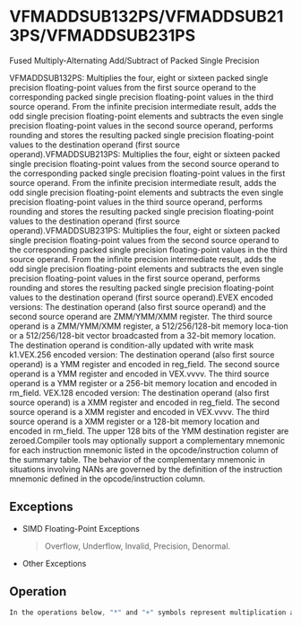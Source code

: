 # VFMADDSUB132PS/VFMADDSUB213PS/VFMADDSUB231PS

Fused Multiply-Alternating Add/Subtract of Packed Single Precision

VFMADDSUB132PS: Multiplies the four, eight or sixteen packed single precision floating-point values from the first source operand to the corresponding packed single precision floating-point values in the third source operand.
From the infinite precision intermediate result, adds the odd single precision floating-point elements and subtracts the even single precision floating-point values in the second source operand, performs rounding and stores the resulting packed single precision floating-point values to the destination operand (first source operand).VFMADDSUB213PS: Multiplies the four, eight or sixteen packed single precision floating-point values from the second source operand to the corresponding packed single precision floating-point values in the first source operand.
From the infinite precision intermediate result, adds the odd single precision floating-point elements and subtracts the even single precision floating-point values in the third source operand, performs rounding and stores the resulting packed single precision floating-point values to the destination operand (first source operand).VFMADDSUB231PS: Multiplies the four, eight or sixteen packed single precision floating-point values from the second source operand to the corresponding packed single precision floating-point values in the third source operand.
From the infinite precision intermediate result, adds the odd single precision floating-point elements and subtracts the even single precision floating-point values in the first source operand, performs rounding and stores the resulting packed single precision floating-point values to the destination operand (first source operand).EVEX encoded versions: The destination operand (also first source operand) and the second source operand are ZMM/YMM/XMM register.
The third source operand is a ZMM/YMM/XMM register, a 512/256/128-bit memory loca-tion or a 512/256/128-bit vector broadcasted from a 32-bit memory location.
The destination operand is condition-ally updated with write mask k1.VEX.256 encoded version: The destination operand (also first source operand) is a YMM register and encoded in reg_field.
The second source operand is a YMM register and encoded in VEX.vvvv.
The third source operand is a YMM register or a 256-bit memory location and encoded in rm_field.
VEX.128 encoded version: The destination operand (also first source operand) is a XMM register and encoded in reg_field.
The second source operand is a XMM register and encoded in VEX.vvvv.
The third source operand is a XMM register or a 128-bit memory location and encoded in rm_field.
The upper 128 bits of the YMM destination register are zeroed.Compiler tools may optionally support a complementary mnemonic for each instruction mnemonic listed in the opcode/instruction column of the summary table.
The behavior of the complementary mnemonic in situations involving NANs are governed by the definition of the instruction mnemonic defined in the opcode/instruction column.

## Exceptions

- SIMD Floating-Point Exceptions
  > Overflow, Underflow, Invalid, Precision, Denormal.
- Other Exceptions

## Operation

```C
In the operations below, "*" and "+" symbols represent multiplication and addition with infinite precision inputs and outputs (no rounding).VFMADDSUB132PS DEST, SRC2, SRC3 IF (VEX.128) THEN MAXNUM :=2ELSEIF (VEX.256)MAXNUM := 4FIFor i = 0 to MAXNUM -1{n := 64*i;DEST[n+31:n] := RoundFPControl_MXCSR(DEST[n+31:n]*SRC3[n+31:n] - SRC2[n+31:n])DEST[n+63:n+32] := RoundFPControl_MXCSR(DEST[n+63:n+32]*SRC3[n+63:n+32] + SRC2[n+63:n+32])DEST[MAXVL-1:128] := 0ELSEIF (VEX.256)DEST[MAXVL-1:256] := 0FIVFMADDSUB213PS DEST, SRC2, SRC3 IF (VEX.128) THEN MAXNUM := 2ELSEIF (VEX.256)MAXNUM := 4FIFor i = 0 to MAXNUM -1{n := 64*i;DEST[n+31:n] := RoundFPControl_MXCSR(SRC2[n+31:n]*DEST[n+31:n] - SRC3[n+31:n])DEST[n+63:n+32] := RoundFPControl_MXCSR(SRC2[n+63:n+32]*DEST[n+63:n+32] + SRC3[n+63:n+32])}IF (VEX.128) THENDEST[MAXVL-1:128] := 0ELSEIF (VEX.256)DEST[MAXVL-1:256] := 0FIVFMADDSUB231PS DEST, SRC2, SRC3 IF (VEX.128) THEN MAXNUM := 2ELSEIF (VEX.256)MAXNUM := 4FIFor i = 0 to MAXNUM -1{n := 64*i;DEST[n+31:n] := RoundFPControl_MXCSR(SRC2[n+31:n]*SRC3[n+31:n] - DEST[n+31:n])DEST[n+63:n+32] :=RoundFPControl_MXCSR(SRC2[n+63:n+32]*SRC3[n+63:n+32] + DEST[n+63:n+32])}IF (VEX.128) THENDEST[MAXVL-1:128] := 0ELSEIF (VEX.256)DEST[MAXVL-1:256] := 0FIVFMADDSUB132PS DEST, SRC2, SRC3 (EVEX encoded version, when src3 operand is a register)(KL, VL) (4, 128), (8, 256),= (16, 512)IF (VL = 512) AND (EVEX.b = 1)THENSET_ROUNDING_MODE_FOR_THIS_INSTRUCTION(EVEX.RC);ELSE SET_ROUNDING_MODE_FOR_THIS_INSTRUCTION(MXCSR.RC);FI;FOR j := 0 TO KL-1i := j * 32IF k1[j] OR *no writemask*THEN IF j *is even*ELSE DEST[i+31:i] := RoundFPControl(DEST[i+31:i]*SRC3[i+31:i] + SRC2[i+31:i])FIELSE IF *merging-masking*; merging-maskingTHEN *DEST[i+31:i] remains unchanged*ELSE ; zeroing-maskingDEST[i+31:i] := 0FIFI;ENDFORDEST[MAXVL-1:VL] := 0VFMADDSUB132PS DEST, SRC2, SRC3 (EVEX encoded version, when src3 operand is a memory source)(KL, VL) = (4, 128), (8, 256), (16, 512)FOR j := 0 TO KL-1i := j * 32IF k1[j] OR *no writemask*THEN IF j *is even*THEN IF (EVEX.b = 1) THENDEST[i+31:i] := RoundFPControl_MXCSR(DEST[i+31:i]*SRC3[31:0] - SRC2[i+31:i])ELSE DEST[i+31:i] := RoundFPControl_MXCSR(DEST[i+31:i]*SRC3[i+31:i] - SRC2[i+31:i])FI;ELSE IF (EVEX.b = 1) THENDEST[i+31:i] := RoundFPControl_MXCSR(DEST[i+31:i]*SRC3[31:0] + SRC2[i+31:i])ELSE DEST[i+31:i] := RoundFPControl_MXCSR(DEST[i+31:i]*SRC3[i+31:i] + SRC2[i+31:i])FI;FIELSE IF *merging-masking*; merging-maskingTHEN *DEST[i+31:i] remains unchanged*ELSE ; zeroing-maskingDEST[i+31:i] := 0FIFI;VFMADDSUB213PS DEST, SRC2, SRC3 (EVEX encoded version, when src3 operand is a register)(KL, VL) = (4, 128), (8, 256), (16, 512)IF (VL = 512) AND (EVEX.b = 1)THENSET_ROUNDING_MODE_FOR_THIS_INSTRUCTION(EVEX.RC);ELSE SET_ROUNDING_MODE_FOR_THIS_INSTRUCTION(MXCSR.RC);FI;FOR j := 0 TO KL-1i := j * 32IF k1[j] OR *no writemask*THEN IF j *is even*THEN DEST[i+31:i] := RoundFPControl(SRC2[i+31:i]*DEST[i+31:i] - SRC3[i+31:i])ELSE DEST[i+31:i] := RoundFPControl(SRC2[i+31:i]*DEST[i+31:i] + SRC3[i+31:i])FIELSE IF *merging-masking*; merging-maskingTHEN *DEST[i+31:i] remains unchanged*ELSE ; zeroing-maskingDEST[i+31:i] := 0FIFI;ENDFORDEST[MAXVL-1:VL] := 0VFMADDSUB213PS DEST, SRC2, SRC3 (EVEX encoded version, when src3 operand is a memory source)(KL, VL) = (4, 128), (8, 256), (16, 512)FOR j := 0 TO KL-1i := j * 32IF k1[j] OR *no writemask*THEN IF j *is even*THEN IF (EVEX.b = 1) THENDEST[i+31:i] := RoundFPControl_MXCSR(SRC2[i+31:i]*DEST[i+31:i] - SRC3[31:0])ELSE DEST[i+31:i] := RoundFPControl_MXCSR(SRC2[i+31:i]*DEST[i+31:i] - SRC3[i+31:i])FI;ELSE IF (EVEX.b = 1) THENDEST[i+31:i] := RoundFPControl_MXCSR(SRC2[i+31:i]*DEST[i+31:i] + SRC3[31:0])ELSE DEST[i+31:i] := FIELSE IF *merging-masking*; merging-maskingTHEN *DEST[i+31:i] remains unchanged*ELSE ; zeroing-maskingDEST[i+31:i] := 0FIFI;ENDFORDEST[MAXVL-1:VL] := 0VFMADDSUB231PS DEST, SRC2, SRC3 (EVEX encoded version, when src3 operand is a register)(KL, VL) = (4, 128), (8, 256), (16, 512)IF (VL = 512) AND (EVEX.b = 1)THENSET_ROUNDING_MODE_FOR_THIS_INSTRUCTION(EVEX.RC);ELSE SET_ROUNDING_MODE_FOR_THIS_INSTRUCTION(MXCSR.RC);FI;FOR j := 0 TO KL-1i := j * 32IF k1[j] OR *no writemask*THEN IF j *is even*THEN DEST[i+31:i] := RoundFPControl(SRC2[i+31:i]*SRC3[i+31:i] - DEST[i+31:i])ELSE DEST[i+31:i] := RoundFPControl(SRC2[i+31:i]*SRC3[i+31:i] + DEST[i+31:i])FIELSE IF *merging-masking*; merging-maskingTHEN *DEST[i+31:i] remains unchanged*ELSE ; zeroing-maskingDEST[i+31:i] := 0FIFI;ENDFORDEST[MAXVL-1:VL] := 0VFMADDSUB231PS DEST, SRC2, SRC3 (EVEX encoded version, when src3 operand is a memory source)(KL, VL) = (4, 128), (8, 256), (16, 512)FOR j := 0 TO KL-1i := j * 32IF k1[j] OR *no writemask*THEN IF j *is even*THEN IF (EVEX.b = 1) THENDEST[i+31:i] := RoundFPControl_MXCSR(SRC2[i+31:i]*SRC3[31:0] - DEST[i+31:i])RoundFPControl_MXCSR(SRC2[i+31:i]*SRC3[i+31:i] - DEST[i+31:i])FI;ELSE IF (EVEX.b = 1) THENDEST[i+31:i] := RoundFPControl_MXCSR(SRC2[i+31:i]*SRC3[31:0] + DEST[i+31:i])ELSE DEST[i+31:i] := RoundFPControl_MXCSR(SRC2[i+31:i]*SRC3[i+31:i] + DEST[i+31:i])FI;FIELSE IF *merging-masking*; merging-maskingTHEN *DEST[i+31:i] remains unchanged*ELSE ; zeroing-maskingDEST[i+31:i] := 0FIFI;ENDFORDEST[MAXVL-1:VL] := 0Intel C/C++ Compiler Intrinsic EquivalentVFMADDSUBxxxPS __m512 _mm512_fmaddsub_ps(__m512 a, __m512 b, __m512 c);VFMADDSUBxxxPS __m512 _mm512_fmaddsub_round_ps(__m512 a, __m512 b, __m512 c, int r);VFMADDSUBxxxPS __m512 _mm512_mask_fmaddsub_ps(__m512 a, __mmask16 k, __m512 b, __m512 c);VFMADDSUBxxxPS __m512 _mm512_maskz_fmaddsub_ps(__mmask16 k, __m512 a, __m512 b, __m512 c);VFMADDSUBxxxPS __m512 _mm512_mask3_fmaddsub_ps(__m512 a, __m512 b, __m512 c, __mmask16 k);VFMADDSUBxxxPS __m512 _mm512_mask_fmaddsub_round_ps(__m512 a, __mmask16 k, __m512 b, __m512 c, int r);VFMADDSUBxxxPS __m512 _mm512_maskz_fmaddsub_round_ps(__mmask16 k, __m512 a, __m512 b, __m512 c, int r);VFMADDSUBxxxPS __m512 _mm512_mask3_fmaddsub_round_ps(__m512 a, __m512 b, __m512 c, __mmask16 k, int r);VFMADDSUBxxxPS __m256 _mm256_mask_fmaddsub_ps(__m256 a, __mmask8 k, __m256 b, __m256 c);VFMADDSUBxxxPS __m256 _mm256_maskz_fmaddsub_ps(__mmask8 k, __m256 a, __m256 b, __m256 c);VFMADDSUBxxxPS __m256 _mm256_mask3_fmaddsub_ps(__m256 a, __m256 b, __m256 c, __mmask8 k);VFMADDSUBxxxPS __m128 _mm_mask_fmaddsub_ps(__m128 a, __mmask8 k, __m128 b, __m128 c);VFMADDSUBxxxPS __m128 _mm_maskz_fmaddsub_ps(__mmask8 k, __m128 a, __m128 b, __m128 c);VFMADDSUBxxxPS __m128 _mm_mask3_fmaddsub_ps(__m128 a, __m128 b, __m128 c, __mmask8 k);VFMADDSUBxxxPS __m128 _mm_fmaddsub_ps (__m128 a, __m128 b, __m128 c);VFMADDSUBxxxPS __m256 _mm256_fmaddsub_ps (__m256 a, __m256 b, __m256 c);
```
